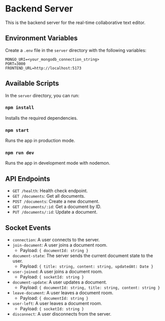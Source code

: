 # Backend Server

This is the backend server for the real-time collaborative text editor.

## Environment Variables

Create a `.env` file in the `server` directory with the following variables:

```
MONGO_URI=<your_mongodb_connection_string>
PORT=3000
FRONTEND_URL=http://localhost:5173
```

## Available Scripts

In the `server` directory, you can run:

### `npm install`

Installs the required dependencies.

### `npm start`

Runs the app in production mode.

### `npm run dev`

Runs the app in development mode with nodemon.

## API Endpoints

*   `GET /health`: Health check endpoint.
*   `GET /documents`: Get all documents.
*   `POST /documents`: Create a new document.
*   `GET /documents/:id`: Get a document by ID.
*   `PUT /documents/:id`: Update a document.

## Socket Events

*   `connection`: A user connects to the server.
*   `join-document`: A user joins a document room.
    *   Payload: `{ documentId: string }`
*   `document-state`: The server sends the current document state to the user.
    *   Payload: `{ title: string, content: string, updatedAt: Date }`
*   `user-joined`: A user joins a document room.
    *   Payload: `{ socketId: string }`
*   `document-update`: A user updates a document.
    *   Payload: `{ documentId: string, title: string, content: string }`
*   `leave-document`: A user leaves a document room.
    *   Payload: `{ documentId: string }`
*   `user-left`: A user leaves a document room.
    *   Payload: `{ socketId: string }`
*   `disconnect`: A user disconnects from the server.
